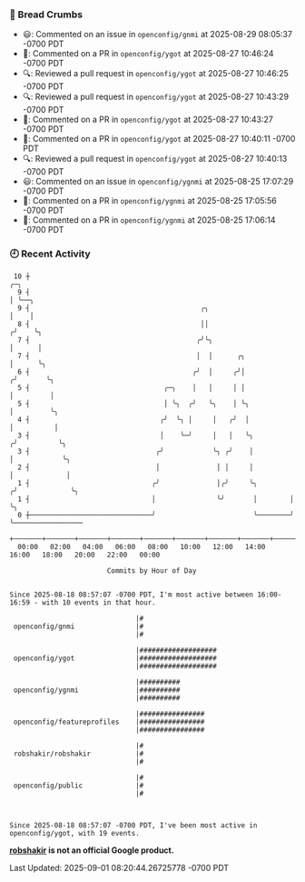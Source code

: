 ### 🍞 Bread Crumbs

 * 😃: Commented on an issue in `openconfig/gnmi` at 2025-08-29 08:05:37 -0700 PDT
 * 💬: Commented on a PR in  `openconfig/ygot` at 2025-08-27 10:46:24 -0700 PDT
 * 🔍: Reviewed a pull request in  `openconfig/ygot` at 2025-08-27 10:46:25 -0700 PDT
 * 🔍: Reviewed a pull request in  `openconfig/ygot` at 2025-08-27 10:43:29 -0700 PDT
 * 💬: Commented on a PR in  `openconfig/ygot` at 2025-08-27 10:43:27 -0700 PDT
 * 💬: Commented on a PR in  `openconfig/ygot` at 2025-08-27 10:40:11 -0700 PDT
 * 🔍: Reviewed a pull request in  `openconfig/ygot` at 2025-08-27 10:40:13 -0700 PDT
 * 😃: Commented on an issue in `openconfig/ygnmi` at 2025-08-25 17:07:29 -0700 PDT
 * 💬: Commented on a PR in  `openconfig/ygnmi` at 2025-08-25 17:05:56 -0700 PDT
 * 💬: Commented on a PR in  `openconfig/ygnmi` at 2025-08-25 17:06:14 -0700 PDT

### 🕘 Recent Activity
```
 10 ┼                                                                    ╭─╮
  9 ┤                                                                    │ ╰──╮
  9 ┤                                          ╭╮                        │    │
  8 ┤                                          ││                       ╭╯    ╰╮
  7 ┤                                         ╭╯╰╮                      │      │
  7 ┤                                         │  │      ╭╮              │      ╰╮
  6 ┤                                        ╭╯  │     ╭╯│             ╭╯       ╰╮
  5 ┤                                 ╭─╮    │   │     │ │             │         │
  5 ┤                                 │ ╰╮  ╭╯   ╰╮    │ ╰╮            │         ╰╮
  4 ┤                                ╭╯  ╰╮ │     │   ╭╯  │            │          │
  3 ┤                                │    ╰─╯     │   │   ╰╮          ╭╯          ╰╮
  3 ┤                               ╭╯            ╰╮ ╭╯    │          │            ╰╮
  2 ┤                               │              │ │     │          │             │
  1 ┤                              ╭╯              │╭╯     ╰╮        ╭╯             ╰╮
  1 ┤                              │               ╰╯       │        │               ╰╮
  0 ┼──────────────────────────────╯                        ╰────────╯                ╰─────────────────
    +───────+───────+───────+───────+───────+───────+───────+───────+───────+───────+───────+───────+────
  00:00   02:00   04:00   06:00   08:00   10:00   12:00   14:00   16:00   18:00   20:00   22:00   00:00   

						Commits by Hour of Day


Since 2025-08-18 08:57:07 -0700 PDT, I'm most active between 16:00-16:59 - with 10 events in that hour.

```



```
                               |#
 openconfig/gnmi               |#
                               |#

                               |###################
 openconfig/ygot               |###################
                               |###################

                               |##########
 openconfig/ygnmi              |##########
                               |##########

                               |################
 openconfig/featureprofiles    |################
                               |################

                               |#
 robshakir/robshakir           |#
                               |#

                               |#
 openconfig/public             |#
                               |#



Since 2025-08-18 08:57:07 -0700 PDT, I've been most active in openconfig/ygot, with 19 events.

```
**[robshakir](mailto:robjs@google.com) is not an official Google product.**  


Last Updated: 2025-09-01 08:20:44.26725778 -0700 PDT
